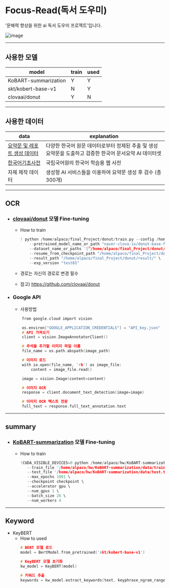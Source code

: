 
# Focus-Read(독서 도우미)
'문해력 향상을 위한 ai 독서 도우미 프로젝트'입니다.

![image](https://github.com/guscldns/Focus-Read/assets/130722839/357f285c-ec62-4eb2-9045-d50c9baa8ff1)
***

## 사용한 모델
model | train | used
----|------|---|
KoBART-summarization | Y | Y |
skt/kobert-base-v1 | N | Y |
clovaai/donut | Y | N |
***


## 사용한 데이터
data   | explanation |
--------|----------|
[요약문 및 레포트 생성 데이터](https://www.aihub.or.kr/aihubdata/data/view.do?currMenu=115&topMenu=100&aihubDataSe=realm&dataSetSn=582) | 다양한 한국어 원문 데이터로부터 정제된 추출 및 생성 요약문을 도출하고 검증한 한국어 문서요약 AI 데이터셋  |
[한국어기초사전](https://krdict.korean.go.kr/download/downloadPopup) |  국립국어원의 한국어 학습용 웹 사전  |
자체 제작 데이터  |  생성형 AI 서비스들을 이용하여 요약문 생성 후 검수 (총 300개)|
***


## OCR 
+ ### [clovaai/donut](https://github.com/clovaai/donut) 모델 Fine-tuning
  + How to train   
    ```c
    ! python /home/alpaco/final_Project/donut/train.py --config /home/alpaco/final_Project/donut/config/train_cord.yaml \
        --pretrained_model_name_or_path "naver-clova-ix/donut-base-finetuned-cord-v2" \
        --dataset_name_or_paths '["/home/alpaco/final_Project/donut/synthdog/outputs/KoreanData"]'\
        --resume_from_checkpoint_path "/home/alpaco/final_Project/donut/result/train_cord/test01/" \
        --result_path "/home/alpaco/final_Project/donut/result/" \
        --exp_version "test01"
    ```

  +  경로는 자신의 경로로 변경 필수
  +  참고) https://github.com/clovaai/donut
    

+ ### Google API
    +  사용방법   
    ```c
        from google.cloud import vision
    
        os.environ["GOOGLE_APPLICATION_CREDENTIALS"] = "API_key.json"
        # API 가져오기
        client = vision.ImageAnnotatorClient()
    
        # 주석을 추가할 이미지 파일 이름
        file_name = os.path.abspath(image_path)
    
        # 이미지 로드
        with io.open(file_name, 'rb') as image_file:
            content = image_file.read()
    
        image = vision.Image(content=content)
    
        # 이미지 OCR
        response = client.document_text_detection(image=image)
    
        # 이미지 OCR 텍스트 전문
        full_text = response.full_text_annotation.text
    
    ```

---

## summary 
+ ###  [KoBART-summarization](https://github.com/seujung/KoBART-summarization ) 모델 Fine-tuning
  + How to train  
     ```c
    !CUDA_VISIBLE_DEVICES=0 python /home/alpaco/hw/KoBART-summarization/train.py --gradient_clip_val 1.0 \
        --train_file '/home/alpaco/hw/KoBART-summarization/data/train.tsv' \
        --test_file '/home/alpaco/hw/KoBART-summarization/data/test.tsv' \
        --max_epochs 1001 \
        --checkpoint checkpoint \
        --accelerator gpu \
        --num_gpus 1 \
        --batch_size 26 \
        --num_workers 4
    ```
---
## Keyword
+  KeyBERT
   + How to used
       ```c
      # BERT 모델 로드
      model = BertModel.from_pretrained('skt/kobert-base-v1')
      
      # KeyBERT 모델 초기화
      kw_model = KeyBERT(model)
      
      # 키워드 추출
      keywords = kw_model.extract_keywords(text, keyphrase_ngram_range=(1, 1), stop_words=None, top_n=10)
       ```



